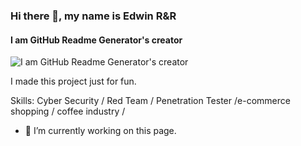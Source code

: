 ### Hi there 👋, my name is Edwin R&R
#### I am GitHub Readme Generator's creator
![I am GitHub Readme Generator's creator](https://arturssmirnovs.github.io/github-profile-readme-generator/images/banner.png)

I made this project just for fun.

Skills: Cyber Security / Red Team / Penetration Tester /e-commerce shopping / coffee industry / 

- 🔭 I’m currently working on this page. 




